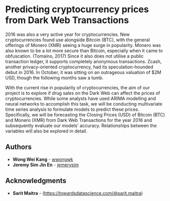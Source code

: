 # Predicting cryptocurrency prices from Dark Web Transactions

2016 was also a very active year for cryptocurrencies. New cryptocurrencies found use alongside Bitcoin (BTC), with the general offerings of Monero (XMR) seeing a huge surge in popularity. Monero was also known to be a lot more secure than Bitcoin, especially when it came to obfuscation. (Tomaino, 2017) Since it also does not utilise a public transaction ledger, it supports completely anonymous transactions. Zcash, another privacy-oriented cryptocurrency, had its speculation-hounded debut in 2016. In October, it was sitting on an outrageous valuation of $2M USD, though the following months saw a tumb.

With the current rise in popularity of cryptocurrencies, the aim of our project is to explore if drug sales on the Dark Web can affect the prices of cryptocurrencies. While some analysts have used ARIMA modelling and neural networks to accomplish this task, we will be conducting multivariate time series analysis to formulate models to predict these prices. Specifically, we will be forecasting the Closing Prices (USD) of Bitcoin (BTC) and Monero (XMR) from Dark Web Transactions for the year 2016 and subsequently evaluate our models' accuracy. Relationships between the variables will also be explored in detail.

## Authors

* **Wong Wei Kang** - [wwongwk](https://github.com/wwongwk)
* **Jeremy Sim Jin En** - [jemerysim](https://github.com/jemerysim)

## Acknowledgments

* **Sarit Maitra** - (https://towardsdatascience.com/@sarit.maitra)
